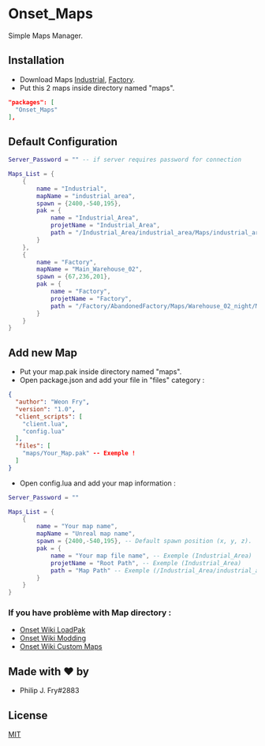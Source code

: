 # Onset_Maps

Simple Maps Manager.

## Installation

- Download Maps [Industrial](https://drive.google.com/file/d/1yiOlCoFcgF6DrnPpLUJM2OYeDVZS0pha/view), [Factory](https://drive.google.com/file/d/1RURd-hWnmtnVvZPpWn1zRG69Th4GcIUS/view).
- Put this 2 maps inside directory named "maps".

```json
"packages": [
  "Onset_Maps"
],
```

## Default Configuration
```lua
Server_Password = "" -- if server requires password for connection

Maps_List = {
    {
        name = "Industrial",
        mapName = "industrial_area",
        spawn = {2400,-540,195},
        pak = {
            name = "Industrial_Area",
            projetName = "Industrial_Area",
            path = "/Industrial_Area/industrial_area/Maps/industrial_area"
        }
    },
    {
        name = "Factory",
        mapName = "Main_Warehouse_02",
        spawn = {67,236,201},
        pak = {
            name = "Factory",
            projetName = "Factory",
            path = "/Factory/AbandonedFactory/Maps/Warehouse_02_night/Main_Warehouse_02"
        }
    }
}
```

## Add new Map
- Put your map.pak inside directory named "maps".
- Open package.json and add your file in "files" category :
```json
{
  "author": "Weon Fry",
  "version": "1.0",
  "client_scripts": [
    "client.lua",
    "config.lua"
  ],
  "files": [
    "maps/Your_Map.pak" -- Exemple !
  ]
}
```

- Open config.lua and add your map information :
```lua
Server_Password = ""

Maps_List = {
    {
        name = "Your map name",
        mapName = "Unreal map name",
        spawn = {2400,-540,195}, -- Default spawn position (x, y, z).
        pak = {
            name = "Your map file name", -- Exemple (Industrial_Area)
            projetName = "Root Path", -- Exemple (Industrial_Area)
            path = "Map Path" -- Exemple (/Industrial_Area/industrial_area/Maps/industrial_area)
        }
    }
}
```
### If you have problème with Map directory :
- [Onset Wiki LoadPak](https://dev.playonset.com/wiki/LoadPak)
- [Onset Wiki Modding](https://dev.playonset.com/wiki/Modding)
- [Onset Wiki Custom Maps](https://dev.playonset.com/wiki/Custom_Maps)

## Made with ❤ by

- Philip J. Fry#2883


## License
[MIT](https://choosealicense.com/licenses/mit/)
